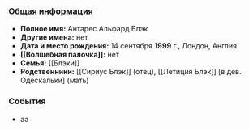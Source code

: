 ### Общая информация
- **Полное имя:** Антарес Альфард Блэк
- **Другие имена:** нет
- **Дата и место рождения:** 14 сентября **1999** г., Лондон, Англия
- **[[Волшебная палочка]]:** нет
- **Семья:** [[Блэки]]
- **Родственники:** [[Сириус Блэк]] (отец), [[Летиция Блэк]] [в дев. Одескальки] (мать)

### События
- аа
